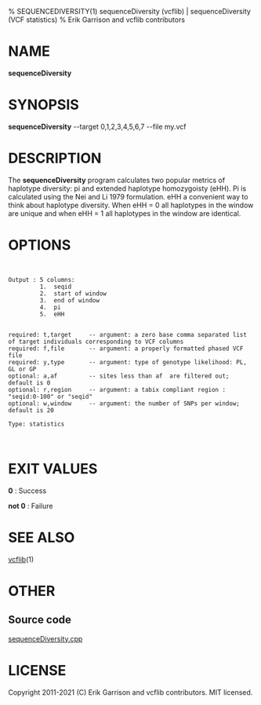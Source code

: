 % SEQUENCEDIVERSITY(1) sequenceDiversity (vcflib) | sequenceDiversity (VCF statistics)
% Erik Garrison and vcflib contributors

# NAME

**sequenceDiversity**

# SYNOPSIS

**sequenceDiversity** --target 0,1,2,3,4,5,6,7 --file my.vcf

# DESCRIPTION

The **sequenceDiversity** program calculates two popular metrics of haplotype diversity: pi and extended haplotype homozygoisty (eHH). Pi is calculated using the Nei and Li 1979 formulation. eHH a convenient way to think about haplotype diversity. When eHH = 0 all haplotypes in the window are unique and when eHH = 1 all haplotypes in the window are identical.



# OPTIONS

```


Output : 5 columns:
         1.  seqid
         2.  start of window
         3.  end of window  
         4.  pi             
         5.  eHH            


required: t,target     -- argument: a zero base comma separated list of target individuals corresponding to VCF columns        
required: f,file       -- argument: a properly formatted phased VCF file                                                       
required: y,type       -- argument: type of genotype likelihood: PL, GL or GP                                                  
optional: a,af         -- sites less than af  are filtered out; default is 0                                          
optional: r,region     -- argument: a tabix compliant region : "seqid:0-100" or "seqid"                                    
optional: w,window     -- argument: the number of SNPs per window; default is 20                                               

Type: statistics



```





# EXIT VALUES

**0**
: Success

**not 0**
: Failure

# SEE ALSO



[vcflib](./vcflib.md)(1)



# OTHER

## Source code

[sequenceDiversity.cpp](https://github.com/vcflib/vcflib/blob/master/src/sequenceDiversity.cpp)

# LICENSE

Copyright 2011-2021 (C) Erik Garrison and vcflib contributors. MIT licensed.

<!--
  Created with ./scripts/bin2md.rb scripts/bin2md-template.erb
-->
